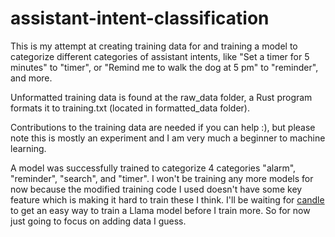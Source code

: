 # assistant-intent-classification

This is my attempt at creating training data for and training a model to categorize different categories of assistant intents, like "Set a timer for 5 minutes" to "timer", or "Remind me to walk the dog at 5 pm" to "reminder", and more.

Unformatted training data is found at the raw_data folder, a Rust program formats it to training.txt (located in formatted_data folder).

Contributions to the training data are needed if you can help :), but please note this is mostly an experiment and I am very much a beginner to machine learning.

A model was successfully trained to categorize 4 categories "alarm", "reminder", "search", and "timer". I won't be training any more models for now because the modified training code I used doesn't have some key feature which is making it hard to train these I think. I'll be waiting for [candle](https://github.com/huggingface/candle) to get an easy way to train a Llama model before I train more. So for now just going to focus on adding data I guess.